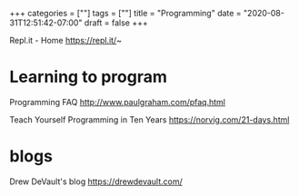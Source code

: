 +++
categories = [""]
tags = [""]
title = "Programming"
date = "2020-08-31T12:51:42-07:00"
draft = false
+++

Repl.it - Home
https://repl.it/~

# Learning to program

Programming FAQ
http://www.paulgraham.com/pfaq.html

Teach Yourself Programming in Ten Years
https://norvig.com/21-days.html

# blogs

Drew DeVault's blog
https://drewdevault.com/


